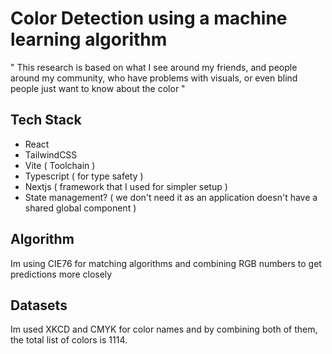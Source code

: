 # Color Detection using a machine learning algorithm

" This research is based on what I see around my friends, and people around my community, who have problems with visuals, or even blind people just want to know about the color "

## Tech Stack

- React 
- TailwindCSS
- Vite ( Toolchain )
- Typescript ( for type safety )
- Nextjs ( framework that I used for simpler setup )
- State management? ( we don't need it as an application doesn't have a shared global component )

## Algorithm

Im using CIE76 for matching algorithms and combining RGB numbers to get predictions more closely

## Datasets

Im used XKCD and CMYK for color names and by combining both of them, the total list of colors is 1114.
